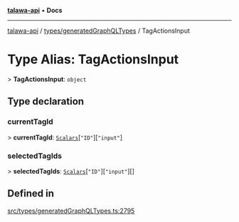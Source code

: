 [**talawa-api**](../../../README.md) • **Docs**

***

[talawa-api](../../../modules.md) / [types/generatedGraphQLTypes](../README.md) / TagActionsInput

# Type Alias: TagActionsInput

\> **TagActionsInput**: `object`

## Type declaration

### currentTagId

\> **currentTagId**: [`Scalars`](Scalars.md)\[`"ID"`\]\[`"input"`\]

### selectedTagIds

\> **selectedTagIds**: [`Scalars`](Scalars.md)\[`"ID"`\]\[`"input"`\][]

## Defined in

[src/types/generatedGraphQLTypes.ts:2795](https://github.com/PalisadoesFoundation/talawa-api/blob/bba5d82264abb62b9e358a3d3fe1af18a8a8f6e4/src/types/generatedGraphQLTypes.ts#L2795)
